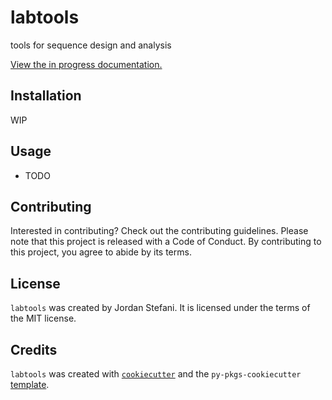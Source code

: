 # labtools

tools for sequence design and analysis

[View the in progress documentation.](https://github.com/massivejords/tools/blob/main/docs/docs/html/index.html)

## Installation

WIP

## Usage

- TODO

## Contributing

Interested in contributing? Check out the contributing guidelines. Please note that this project is released with a Code of Conduct. By contributing to this project, you agree to abide by its terms.

## License

`labtools` was created by Jordan Stefani. It is licensed under the terms of the MIT license.

## Credits

`labtools` was created with [`cookiecutter`](https://cookiecutter.readthedocs.io/en/latest/) and the `py-pkgs-cookiecutter` [template](https://github.com/py-pkgs/py-pkgs-cookiecutter).
